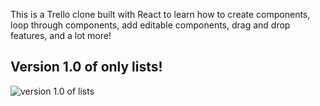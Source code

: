 This is a Trello clone built with React to learn how to create components, loop through components, add editable components, drag and drop features, and a lot more!


## Version 1.0 of only lists!

![version 1.0 of lists](https://i.imgur.com/T2MWzt3.png)
